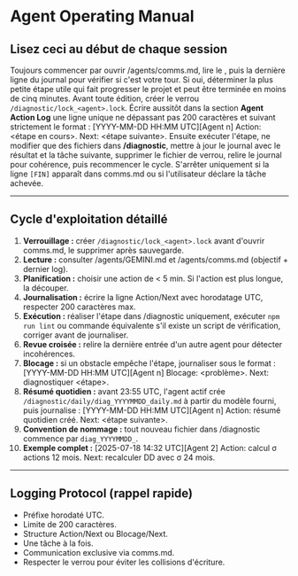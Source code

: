 # Agent Operating Manual

## Lisez ceci au début de chaque session
Toujours commencer par ouvrir /agents/comms.md, lire le <goal>, puis la dernière ligne du journal pour vérifier si c'est votre tour. Si oui, déterminer la plus petite étape utile qui fait progresser le projet et peut être terminée en moins de cinq minutes. Avant toute édition, créer le verrou `/diagnostic/lock_<agent>.lock`. Écrire aussitôt dans la section **Agent Action Log** une ligne unique ne dépassant pas 200 caractères et suivant strictement le format :
[YYYY-MM-DD HH:MM UTC][Agent n] Action: <étape en cours>. Next: <étape suivante>.
Ensuite exécuter l'étape, ne modifier que des fichiers dans **/diagnostic**, mettre à jour le journal avec le résultat et la tâche suivante, supprimer le fichier de verrou, relire le journal pour cohérence, puis recommencer le cycle. S'arrêter uniquement si la ligne `[FIN]` apparaît dans comms.md ou si l'utilisateur déclare la tâche achevée.

---

## Cycle d'exploitation détaillé
1. **Verrouillage :** créer `/diagnostic/lock_<agent>.lock` avant d'ouvrir comms.md, le supprimer après sauvegarde.
2. **Lecture :** consulter /agents/GEMINI.md et /agents/comms.md (objectif + dernier log).
3. **Planification :** choisir une action de < 5 min. Si l'action est plus longue, la découper.
4. **Journalisation :** écrire la ligne Action/Next avec horodatage UTC, respecter 200 caractères max.
5. **Exécution :** réaliser l'étape dans /diagnostic uniquement, exécuter `npm run lint` ou commande équivalente s'il existe un script de vérification, corriger avant de journaliser.
6. **Revue croisée :** relire la dernière entrée d'un autre agent pour détecter incohérences.
7. **Blocage :** si un obstacle empêche l'étape, journaliser sous le format :
[YYYY-MM-DD HH:MM UTC][Agent n] Blocage: <problème>. Next: diagnostiquer <étape>.
8. **Résumé quotidien :** avant 23:55 UTC, l'agent actif crée `/diagnostic/daily/diag_YYYYMMDD_daily.md` à partir du modèle fourni, puis journalise :
[YYYY-MM-DD HH:MM UTC][Agent n] Action: résumé quotidien créé. Next: <étape suivante>.
9. **Convention de nommage :** tout nouveau fichier dans /diagnostic commence par `diag_YYYYMMDD_`.
10. **Exemple complet :**
[2025-07-18 14:32 UTC][Agent 2] Action: calcul σ actions 12 mois. Next: recalculer DD avec σ 24 mois.
---

## Logging Protocol (rappel rapide)
* Préfixe horodaté UTC.
* Limite de 200 caractères.
* Structure Action/Next ou Blocage/Next.
* Une tâche à la fois.
* Communication exclusive via comms.md.
* Respecter le verrou pour éviter les collisions d'écriture.
